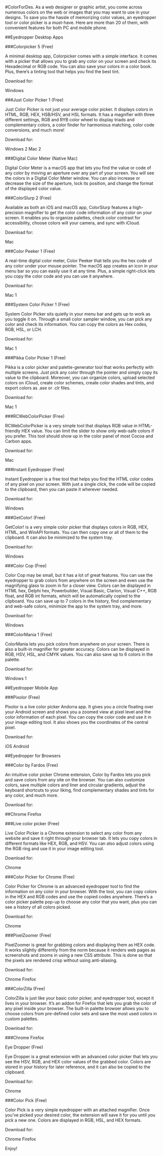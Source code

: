 #ColorForDes.
As a web designer or graphic artist, you come across numerous colors on the web or images that you may want to use in your designs. To save you the hassle of memorizing color values, an eyedropper tool or color picker is a must-have. Here are more than 20 of them, with convenient features for both PC and mobile phone.

##Eyedropper Desktop Apps

###Colorpicker 5 (Free)

A minimal desktop app, Colorpicker comes with a simple interface. It comes with a picker that allows you to grab any color on your screen and check its Hexadecimal or RGB code. You can also save your colors in a color book. Plus, there’s a tinting tool that helps you find the best tint.

Download for:

Windows

###Just Color Picker 1 (Free)

Just Color Picker is not just your average color picker. It displays colors in HTML, RGB, HEX, HSB/HSV, and HSL formats. It has a magnifier with three different settings, RGB and RYB color wheel to display triads and complementary colors, a color finder for harmonious matching, color code conversions, and much more!

Download for:

Windows 2 Mac 2

###Digital Color Meter (Native Mac)

Digital Color Meter is a macOS app that lets you find the value or code of any color by moving an aperture over any part of your screen. You will see the colors in a Digital Color Meter window. You can also increase or decrease the size of the aperture, lock its position, and change the format of the displayed color value.

###ColorSlurp 2 (Free)

Available as both an iOS and macOS app, ColorSlurp features a high-precision magnifier to get the color code information of any color on your screen. It enables you to organize palettes, check color contrast for accessibility, choose colors will your camera, and sync with iCloud.

Download for:

Mac

###Color Peeker 1 (Free)

A real-time digital color meter, Color Peeker that tells you the hex code of any color under your mouse pointer. The macOS app creates an icon in your menu bar so you can easily use it at any time. Plus, a simple right-click lets you copy the color code and you can use it anywhere.

Download for:

Mac 1

###System Color Picker 1 (Free)

System Color Picker sits quietly in your menu bar and gets up to work as you toggle it on. Through a small color sampler window, you can pick any color and check its information. You can copy the colors as Hex codes, RGB, HSL, or LCH.

Download for:

Mac 1

###Pikka Color Picker 1 (Free)

Pikka is a color picker and palette-generator tool that works perfectly with multiple screens. Just pick any color through the pointer and simply copy its value to the clipboard. Moreover, you can organize colors, upload selected colors on iCloud, create color schemes, create color shades and tints, and export colors as .ase or .clr files.

Download for:

Mac 1

###RCWebColorPicker (Free)

RCWebColorPicker is a very simple tool that displays RGB value in HTML-friendly HEX value. You can limit the slider to show only web-safe colors if you prefer. This tool should show up in the color panel of most Cocoa and Carbon apps.

Download for:

Mac

###Instant Eyedropper (Free)

Instant Eyedropper is a free tool that helps you find the HTML color codes of any pixel on your screen. With just a single click, the code will be copied to the clipboard, then you can paste it wherever needed.

Download for:

Windows

###GetColor! (Free)

GetColor! is a very simple color picker that displays colors in RGB, HEX, HTML, and WinAPI formats. You can then copy one or all of them to the clipboard. It can also be minimized to the system tray.

Download for:

Windows

###Color Cop (Free)

Color Cop may be small, but it has a lot of great features. You can use the eyedropper to grab colors from anywhere on the screen and even use the magnifying glass to zoom in for a closer view. Colors can be displayed in HTML hex, Delphi hex, Powerbuilder, Visual Basic, Clarion, Visual C++, RGB float, and RGB int formats, which will be automatically copied to the clipboard. You can save up to 7 colors in the history, find complementary and web-safe colors, minimize the app to the system tray, and more.

Download for:

Windows

###ColorMania 1 (Free)

ColorMania lets you pick colors from anywhere on your screen. There is also a built-in magnifier for greater accuracy. Colors can be displayed in RGB, HSV, HSL, and CMYK values. You can also save up to 6 colors in the palette.

Download for:

Windows 1

##Eyedropper Mobile App

###Pixolor (Free)

Pixolor is a live color picker Andorra app. It gives you a circle floating over your Android screen and shows you a zoomed view at pixel level and the color information of each pixel. You can copy the color code and use it in your image editing tool. It also shows you the coordinates of the central pixel.

Download for:

iOS Android

##Eyedropper for Browsers

###Color by Fardos (Free)

An intuitive color picker Chrome extension, Color by Fardos lets you pick and save colors from any site on the browser. You can also customize colors, save multiple colors and liner and circular gradients, adjust the keyboard shortcuts to your liking, find complementary shades and tints for any color, and much more.

Download for:

##Chrome Firefox

###Live color picker (Free)

Live Color Picker is a Chrome extension to select any color from any website and save it right through your browser tab. It lets you copy colors in different formats like HEX, RGB, and HSV. You can also adjust colors using the RGB ring and use it in your image editing tool.

Download for:

Chrome

###Color Picker for Chrome (Free)

Color Picker for Chrome is an advanced eyedropper tool to find the information on any color in your browser. With the tool, you can copy colors in the HEX and RGB codes and use the copied codes anywhere. There’s a color picker palette pop-up to choose any color that you want, plus you can see a history of all colors picked.

Download for:

Chrome

###PixelZoomer (Free)

PixelZoomer is great for grabbing colors and displaying them as HEX code. It works slightly differently from the norm because it renders web pages as screenshots and zooms in using a new CSS attribute. This is done so that the pixels are rendered crisp without using anti-aliasing.

Download for:

Chrome Firefox

###ColorZilla (Free)

ColorZilla is just like your basic color picker, and eyedropper tool, except it lives in your browser. It’s an addon for Firefox that lets you grab the color of any pixel inside your browser. The built-in palette browser allows you to choose colors from pre-defined color sets and save the most used colors in custom palettes.

Download for:

###Chrome Firefox

Eye Dropper (Free)

Eye Dropper is a great extension with an advanced color picker that lets you see the HSV, RGB, and HEX color values of the grabbed color. Colors are stored in your history for later reference, and it can also be copied to the clipboard.

Download for:

Chrome

###Color Pick (Free)

Color Pick is a very simple eyedropper with an attached magnifier. Once you’ve picked your desired color, the extension will save it for you until you pick a new one. Colors are displayed in RGB, HSL, and HEX formats.

Download for:

Chrome Firefox

Enjoy!
